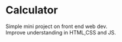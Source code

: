 # Calculator
Simple mini project on front end web dev. 
<br>
Improve understanding in HTML,CSS and JS.
